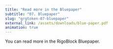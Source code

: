 ```yaml
---
title: "Read more in the Bluepaper"
subtitle: "07. Bluepaper"
slug: "grgtoken-07-bluepaper"
external_link: /assets/downloads/blue-paper.pdf
animation: true
---
```


You can read more in the RigoBlock Bluepaper.
